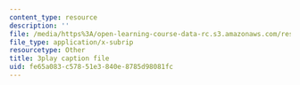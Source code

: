 ```yaml
---
content_type: resource
description: ''
file: /media/https%3A/open-learning-course-data-rc.s3.amazonaws.com/res-6-006-video-demonstrations-in-lasers-and-optics-spring-2008/fe65a083c57851e3840e8785d98081fc_jFY3BVXYj_s.vtt
file_type: application/x-subrip
resourcetype: Other
title: 3play caption file
uid: fe65a083-c578-51e3-840e-8785d98081fc
---
```

